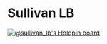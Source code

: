 # Sullivan LB
[![@sullivan_lb's Holopin board](https://www.holopin.io/@sullivanlb)](https://www.holopin.io/@sullivanlb)
